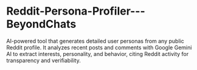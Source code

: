 # Reddit-Persona-Profiler---BeyondChats
AI-powered tool that generates detailed user personas from any public Reddit profile. It analyzes recent posts and comments with Google Gemini AI to extract interests, personality, and behavior, citing Reddit activity for transparency and verifiability.
